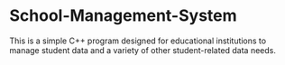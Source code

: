 # School-Management-System
This is a simple C++ program designed for educational institutions to manage student data and a variety of other student-related data needs.
